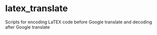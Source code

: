 # latex_translate
Scripts for encoding LaTEX code before Google translate and decoding after Google translate

